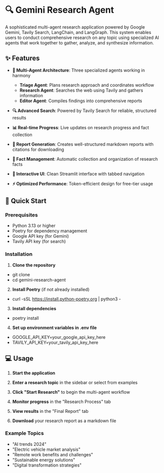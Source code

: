 # 🔍 Gemini Research Agent

A sophisticated multi-agent research application powered by Google Gemini, Tavily Search, LangChain, and LangGraph. This system enables users to conduct comprehensive research on any topic using specialized AI agents that work together to gather, analyze, and synthesize information.

## ✨ Features

- **🤖 Multi-Agent Architecture**: Three specialized agents working in harmony
  - **Triage Agent**: Plans research approach and coordinates workflow
  - **Research Agent**: Searches the web using Tavily and gathers information
  - **Editor Agent**: Compiles findings into comprehensive reports

- **🔍 Advanced Search**: Powered by Tavily Search for reliable, structured results
- **📊 Real-time Progress**: Live updates on research progress and fact collection
- **📄 Report Generation**: Creates well-structured markdown reports with citations for downloading
- **💾 Fact Management**: Automatic collection and organization of research facts
- **🎨 Interactive UI**: Clean Streamlit interface with tabbed navigation
- **⚡ Optimized Performance**: Token-efficient design for free-tier usage


## 🚀 Quick Start

### Prerequisites

- Python 3.13 or higher
- Poetry for dependency management
- Google API key (for Gemini)
- Tavily API key (for search)

### Installation

1. **Clone the repository**
- git clone <your-repository-url>
- cd gemini-research-agent

2. **Install Poetry** (if not already installed)
- curl -sSL https://install.python-poetry.org | python3 -

3. **Install dependencies**
- poetry install

4. **Set up environment variables in .env file**
- GOOGLE_API_KEY=your_google_api_key_here
- TAVILY_API_KEY=your_tavily_api_key_here

## 💻 Usage

1. **Start the application**

2. **Enter a research topic** in the sidebar or select from examples

3. **Click "Start Research"** to begin the multi-agent workflow

4. **Monitor progress** in the "Research Process" tab

5. **View results** in the "Final Report" tab

6. **Download** your research report as a markdown file

### Example Topics
- "AI trends 2024"
- "Electric vehicle market analysis"
- "Remote work benefits and challenges"
- "Sustainable energy solutions"
- "Digital transformation strategies"

